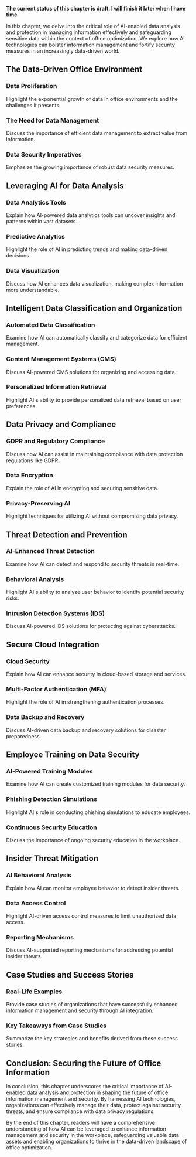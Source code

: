 **The current status of this chapter is draft. I will finish it later when I have time**

In this chapter, we delve into the critical role of AI-enabled data analysis and protection in managing information effectively and safeguarding sensitive data within the context of office optimization. We explore how AI technologies can bolster information management and fortify security measures in an increasingly data-driven world.

The Data-Driven Office Environment
----------------------------------

### Data Proliferation

Highlight the exponential growth of data in office environments and the challenges it presents.

### The Need for Data Management

Discuss the importance of efficient data management to extract value from information.

### Data Security Imperatives

Emphasize the growing importance of robust data security measures.

Leveraging AI for Data Analysis
-------------------------------

### Data Analytics Tools

Explain how AI-powered data analytics tools can uncover insights and patterns within vast datasets.

### Predictive Analytics

Highlight the role of AI in predicting trends and making data-driven decisions.

### Data Visualization

Discuss how AI enhances data visualization, making complex information more understandable.

Intelligent Data Classification and Organization
------------------------------------------------

### Automated Data Classification

Examine how AI can automatically classify and categorize data for efficient management.

### Content Management Systems (CMS)

Discuss AI-powered CMS solutions for organizing and accessing data.

### Personalized Information Retrieval

Highlight AI's ability to provide personalized data retrieval based on user preferences.

Data Privacy and Compliance
---------------------------

### GDPR and Regulatory Compliance

Discuss how AI can assist in maintaining compliance with data protection regulations like GDPR.

### Data Encryption

Explain the role of AI in encrypting and securing sensitive data.

### Privacy-Preserving AI

Highlight techniques for utilizing AI without compromising data privacy.

Threat Detection and Prevention
-------------------------------

### AI-Enhanced Threat Detection

Examine how AI can detect and respond to security threats in real-time.

### Behavioral Analysis

Highlight AI's ability to analyze user behavior to identify potential security risks.

### Intrusion Detection Systems (IDS)

Discuss AI-powered IDS solutions for protecting against cyberattacks.

Secure Cloud Integration
------------------------

### Cloud Security

Explain how AI can enhance security in cloud-based storage and services.

### Multi-Factor Authentication (MFA)

Highlight the role of AI in strengthening authentication processes.

### Data Backup and Recovery

Discuss AI-driven data backup and recovery solutions for disaster preparedness.

Employee Training on Data Security
----------------------------------

### AI-Powered Training Modules

Examine how AI can create customized training modules for data security.

### Phishing Detection Simulations

Highlight AI's role in conducting phishing simulations to educate employees.

### Continuous Security Education

Discuss the importance of ongoing security education in the workplace.

Insider Threat Mitigation
-------------------------

### AI Behavioral Analysis

Explain how AI can monitor employee behavior to detect insider threats.

### Data Access Control

Highlight AI-driven access control measures to limit unauthorized data access.

### Reporting Mechanisms

Discuss AI-supported reporting mechanisms for addressing potential insider threats.

Case Studies and Success Stories
--------------------------------

### Real-Life Examples

Provide case studies of organizations that have successfully enhanced information management and security through AI integration.

### Key Takeaways from Case Studies

Summarize the key strategies and benefits derived from these success stories.

Conclusion: Securing the Future of Office Information
-----------------------------------------------------

In conclusion, this chapter underscores the critical importance of AI-enabled data analysis and protection in shaping the future of office information management and security. By harnessing AI technologies, organizations can effectively manage their data, protect against security threats, and ensure compliance with data privacy regulations.

By the end of this chapter, readers will have a comprehensive understanding of how AI can be leveraged to enhance information management and security in the workplace, safeguarding valuable data assets and enabling organizations to thrive in the data-driven landscape of office optimization.
